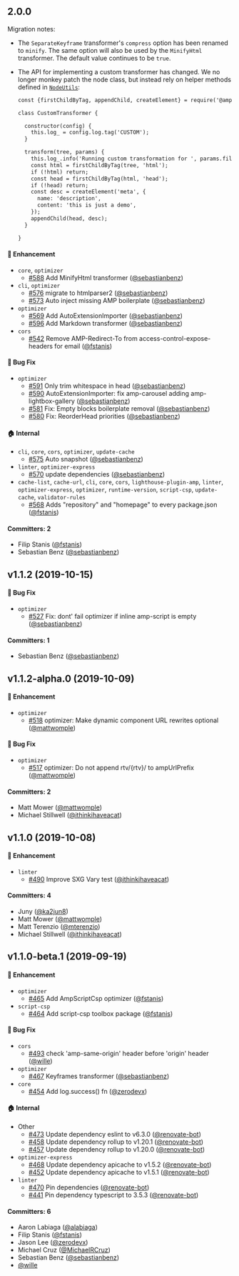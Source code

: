 ## 2.0.0

Migration notes:

* The `SeparateKeyframe` transformer's `compress` option has been renamed to `minify`. The same option will also be used by the `MinifyHtml` transformer. The default value continues to be `true`.
* The API for implementing a custom transformer has changed. We no longer monkey patch the node class, but instead rely on helper methods defined in [`NodeUtils`](https://github.com/ampproject/amp-toolbox/blob/master/packages/optimizer/lib/NodeUtils.js):

  ```html
  const {firstChildByTag, appendChild, createElement} = require('@ampproject/toolbox-optimizer').NodeUtils;

  class CustomTransformer {

    constructor(config) {
      this.log_ = config.log.tag('CUSTOM');
    }

    transform(tree, params) {
      this.log_.info('Running custom transformation for ', params.filePath);
      const html = firstChildByTag(tree, 'html');
      if (!html) return;
      const head = firstChildByTag(html, 'head');
      if (!head) return;
      const desc = createElement('meta', {
        name: 'description',
        content: 'this is just a demo',
      });
      appendChild(head, desc);
    }

  }
  ```

#### :rocket: Enhancement
* `core`, `optimizer`
  * [#588](https://github.com/ampproject/amp-toolbox/pull/588) Add MinifyHtml transformer ([@sebastianbenz](https://github.com/sebastianbenz))
* `cli`, `optimizer`
  * [#576](https://github.com/ampproject/amp-toolbox/pull/576) migrate to htmlparser2 ([@sebastianbenz](https://github.com/sebastianbenz))
  * [#573](https://github.com/ampproject/amp-toolbox/pull/573) Auto inject missing AMP boilerplate ([@sebastianbenz](https://github.com/sebastianbenz))
* `optimizer`
  * [#569](https://github.com/ampproject/amp-toolbox/pull/569) Add AutoExtensionImporter ([@sebastianbenz](https://github.com/sebastianbenz))
  * [#596](https://github.com/ampproject/amp-toolbox/pull/596)  Add Markdown transformer ([@sebastianbenz](https://github.com/sebastianbenz))
* `cors`
  * [#542](https://github.com/ampproject/amp-toolbox/pull/542) Remove AMP-Redirect-To from access-control-expose-headers for email ([@fstanis](https://github.com/fstanis))

#### :bug: Bug Fix
* `optimizer`
  * [#591](https://github.com/ampproject/amp-toolbox/pull/591) Only trim whitespace in head ([@sebastianbenz](https://github.com/sebastianbenz))
  * [#590](https://github.com/ampproject/amp-toolbox/pull/590) AutoExtensionImporter: fix amp-carousel adding amp-lightbox-gallery ([@sebastianbenz](https://github.com/sebastianbenz))
  * [#581](https://github.com/ampproject/amp-toolbox/pull/581) Fix: Empty <amp-experiment> blocks boilerplate removal ([@sebastianbenz](https://github.com/sebastianbenz))
  * [#580](https://github.com/ampproject/amp-toolbox/pull/580) Fix: ReorderHead priorities ([@sebastianbenz](https://github.com/sebastianbenz))

#### :house: Internal
* `cli`, `core`, `cors`, `optimizer`, `update-cache`
  * [#575](https://github.com/ampproject/amp-toolbox/pull/575) Auto snapshot ([@sebastianbenz](https://github.com/sebastianbenz))
* `linter`, `optimizer-express`
  * [#570](https://github.com/ampproject/amp-toolbox/pull/570) update dependencies ([@sebastianbenz](https://github.com/sebastianbenz))
* `cache-list`, `cache-url`, `cli`, `core`, `cors`, `lighthouse-plugin-amp`, `linter`, `optimizer-express`, `optimizer`, `runtime-version`, `script-csp`, `update-cache`, `validator-rules`
  * [#568](https://github.com/ampproject/amp-toolbox/pull/568) Adds "repository" and "homepage" to every package.json ([@fstanis](https://github.com/fstanis))

#### Committers: 2
- Filip Stanis ([@fstanis](https://github.com/fstanis))
- Sebastian Benz ([@sebastianbenz](https://github.com/sebastianbenz))

## v1.1.2 (2019-10-15)

#### :bug: Bug Fix
* `optimizer`
  * [#527](https://github.com/ampproject/amp-toolbox/pull/527) Fix: dont' fail optimizer if inline amp-script is empty ([@sebastianbenz](https://github.com/sebastianbenz))

#### Committers: 1
- Sebastian Benz ([@sebastianbenz](https://github.com/sebastianbenz))

## v1.1.2-alpha.0 (2019-10-09)

#### :rocket: Enhancement
* `optimizer`
  * [#518](https://github.com/ampproject/amp-toolbox/pull/518) optimizer: Make dynamic component URL rewrites optional ([@mattwomple](https://github.com/mattwomple))

#### :bug: Bug Fix
* `optimizer`
  * [#517](https://github.com/ampproject/amp-toolbox/pull/517) optimizer: Do not append rtv/{rtv}/ to ampUrlPrefix ([@mattwomple](https://github.com/mattwomple))

#### Committers: 2
- Matt Mower ([@mattwomple](https://github.com/mattwomple))
- Michael Stillwell ([@ithinkihaveacat](https://github.com/ithinkihaveacat))

## v1.1.0 (2019-10-08)

#### :rocket: Enhancement
* `linter`
  * [#490](https://github.com/ampproject/amp-toolbox/pull/490) Improve SXG Vary test ([@ithinkihaveacat](https://github.com/ithinkihaveacat))

#### Committers: 4
- Juny ([@ka2jun8](https://github.com/ka2jun8))
- Matt Mower ([@mattwomple](https://github.com/mattwomple))
- Matt Terenzio ([@mterenzio](https://github.com/mterenzio))
- Michael Stillwell ([@ithinkihaveacat](https://github.com/ithinkihaveacat))


## v1.1.0-beta.1 (2019-09-19)

#### :rocket: Enhancement
* `optimizer`
  * [#465](https://github.com/ampproject/amp-toolbox/pull/465) Add AmpScriptCsp optimizer ([@fstanis](https://github.com/fstanis))
* `script-csp`
  * [#464](https://github.com/ampproject/amp-toolbox/pull/464) Add script-csp toolbox package ([@fstanis](https://github.com/fstanis))

#### :bug: Bug Fix
* `cors`
  * [#493](https://github.com/ampproject/amp-toolbox/pull/493) check 'amp-same-origin' header before 'origin' header ([@wille](https://github.com/wille))
* `optimizer`
  * [#467](https://github.com/ampproject/amp-toolbox/pull/467) Keyframes transformer ([@sebastianbenz](https://github.com/sebastianbenz))
* `core`
  * [#454](https://github.com/ampproject/amp-toolbox/pull/454) Add log.success() fn ([@zerodevx](https://github.com/zerodevx))

#### :house: Internal
* Other
  * [#473](https://github.com/ampproject/amp-toolbox/pull/473) Update dependency eslint to v6.3.0 ([@renovate-bot](https://github.com/renovate-bot))
  * [#458](https://github.com/ampproject/amp-toolbox/pull/458) Update dependency rollup to v1.20.1 ([@renovate-bot](https://github.com/renovate-bot))
  * [#457](https://github.com/ampproject/amp-toolbox/pull/457) Update dependency rollup to v1.20.0 ([@renovate-bot](https://github.com/renovate-bot))
* `optimizer-express`
  * [#468](https://github.com/ampproject/amp-toolbox/pull/468) Update dependency apicache to v1.5.2 ([@renovate-bot](https://github.com/renovate-bot))
  * [#452](https://github.com/ampproject/amp-toolbox/pull/452) Update dependency apicache to v1.5.1 ([@renovate-bot](https://github.com/renovate-bot))
* `linter`
  * [#470](https://github.com/ampproject/amp-toolbox/pull/470) Pin dependencies ([@renovate-bot](https://github.com/renovate-bot))
  * [#441](https://github.com/ampproject/amp-toolbox/pull/441) Pin dependency typescript to 3.5.3 ([@renovate-bot](https://github.com/renovate-bot))

#### Committers: 6
- Aaron Labiaga ([@alabiaga](https://github.com/alabiaga))
- Filip Stanis ([@fstanis](https://github.com/fstanis))
- Jason Lee ([@zerodevx](https://github.com/zerodevx))
- Michael Cruz ([@MichaelRCruz](https://github.com/MichaelRCruz))
- Sebastian Benz ([@sebastianbenz](https://github.com/sebastianbenz))
- [@wille](https://github.com/wille)
